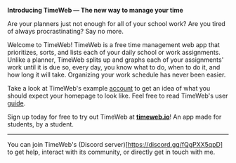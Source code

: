 **Introducing TimeWeb — The new way to manage your time**

Are your planners just not enough for all of your school work? Are you tired of always procrastinating? Say no more.

Welcome to TimeWeb! TimeWeb is a free time management web app that prioritizes, sorts, and lists each of your daily school or work assignments. Unlike a planner, TimeWeb splits up and graphs each of your assignments' work until it is due so, every day, you know what to do, when to do it, and how long it will take. Organizing your work schedule has never been easier.

Take a look at TimeWeb's example [account](https://timeweb.io/example) to get an idea of what you should expect your homepage to look like. Feel free to read TimeWeb's user [guide](https://timeweb.io/user-guide).

Sign up today for free to try out TimeWeb at **[timeweb.io](https://timeweb.io/)**! An app made for students, by a student.
<hr>

You can join TimeWeb's (Discord server)[https://discord.gg/fQgPXX5qpD] to get help, interact with its community, or directly get in touch with me.